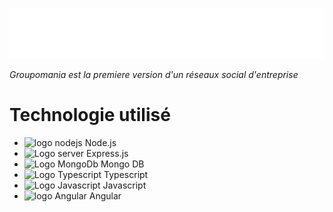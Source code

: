 ![Logo Groupomania](./frontend/groupomania/src/assets/images/icon-left-font-monochrome-white.svg)

_Groupomania est la premiere version d'un réseaux social d'entreprise_

# Technologie utilisé

- <img src="https://img.icons8.com/fluency/344/node-js.png" alt="logo nodejs" width="50" height="50"> Node.js
- <img src="https://img.icons8.com/color/344/server.png" alt="Logo server" width="50" height="50"> Express.js
- <img src="https://img.icons8.com/color/344/mongodb.png" alt="Logo MongoDb" width="50" height="50"> Mongo DB
- <img src="https://img.icons8.com/color/344/typescript.png" alt="Logo Typescript" width="50" height="50"> Typescript
- <img src="https://img.icons8.com/color/344/javascript--v1.png" alt="Logo Javascript" width="50" height="50"> Javascript
- <img src="https://img.icons8.com/color/344/angularjs.png" alt="logo Angular" width="50" height="50"> Angular
